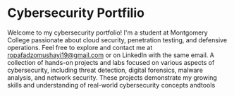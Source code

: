 # Cybersecurity Portfilio
Welcome to my cybersecurity portfolio! I'm a student at Montgomery College passionate about cloud security, penetration testing, and defensive operations.
Feel free to explore and contact me at ropafadzomushayi19@gmail.com or on LinkedIn with the same email.
A collection of hands-on projects and labs focused on various aspects of cybersecurity, including threat detection, digital forensics, malware analysis, and network security. These projects demonstrate my growing skills and understanding of real-world cybersecurity concepts andtools
